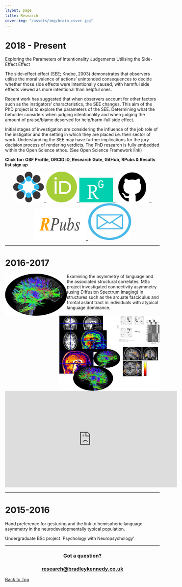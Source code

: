 ```yaml
---
layout: page
title: Research
cover-img: "/assets/img/brain_cover.jpg"
---
```

<a name="TopOfPage"></a>

<!-- <script>
  var div = document.createElement('div');
  div.className = 'fb-customerchat';
  div.setAttribute('page_id', '421258858310082');
  div.setAttribute('ref', 'b64:cGVyc193ZWJzaXRl');
  div.setAttribute('theme_color', '#082954');
  div.setAttribute('logged_in_greeting', 'Hey! Want to get involved in this research?');
  document.body.appendChild(div);
  window.fbMessengerPlugins = window.fbMessengerPlugins || {
    init: function () {
      FB.init({
        appId            : '1678638095724206',
        autoLogAppEvents : true,
        xfbml            : true,
        version          : 'v3.3'
      });
    }, callable: []
  };
  window.fbAsyncInit = window.fbAsyncInit || function () {
    window.fbMessengerPlugins.callable.forEach(function (item) { item(); });
    window.fbMessengerPlugins.init();
  };
  setTimeout(function () {
    (function (d, s, id) {
      var js, fjs = d.getElementsByTagName(s)[0];
      if (d.getElementById(id)) { return; }
      js = d.createElement(s);
      js.id = id;
      js.src = "//connect.facebook.net/en_US/sdk/xfbml.customerchat.js";
      fjs.parentNode.insertBefore(js, fjs);
    }(document, 'script', 'facebook-jssdk'));
  }, 0);
</script> --->

<!--- <h3 style="text-align: center;"><strong>Want to get involved?</strong></h3>
<h3 style="text-align: center;">Click below to chat in Messenger</h3>

<!--- <script> window.fbMessengerPlugins = window.fbMessengerPlugins || { init : function() { FB.init({ appId: "1678638095724206", xfbml: true, version: "v3.0" }); }, callable : [] }; window.fbAsyncInit = window.fbAsyncInit || function() { window.fbMessengerPlugins.callable.forEach( function( item ) { item(); } ); window.fbMessengerPlugins.init(); }; setTimeout( function() { (function(d, s, id){ var js, fjs = d.getElementsByTagName(s)[0]; if (d.getElementById(id)) { return; } js = d.createElement(s); js.id = id; js.src = "//connect.facebook.net/en_US/sdk.js"; fjs.parentNode.insertBefore(js, fjs); }(document, 'script', 'facebook-jssdk')); }, 0); </script> <div class="fb-send-to-messenger test-fb-send-to-messenger" messenger_app_id="1678638095724206" page_id="421258858310082" data-ref="" color="White" size="xlarge" cta_text="GET_STARTED"> </div>

<!--- <p><em>*(requires Faceboook log-in)</em></p> --->

# 2018 - Present
Exploring the Parameters of Intentionality Judgements Utilising the Side-Effect Effect

The side-effect effect (SEE; Knobe, 2003) demonstrates that observers utilise the moral valence of actions’ unintended consequences to decide whether those side effects were intentionally caused, with harmful side effects viewed as more intentional than helpful ones.

Recent work has suggested that when observers account for other factors such as the instigators’ characteristics, the SEE changes. This aim of the PhD project is to explore the parameters of the SEE. Determining what the beholder considers when judging intentionality and when judging the amount of praise/blame deserved for help/harm-full side effect.

Initial stages of investigation are considering the influence of the job role of the instigator and the setting in which they are placed i.e. their sector of work. Understanding the SEE may have further implications for the jury decision process of rendering verdicts. The PhD research is fully embedded within the Open Science ethos. (See Open Science Framework link)

**Click for: OSF Profile, ORCID iD, Research Gate, GitHub, RPubs & Results list sign up**  
<p style="text-align: center;"><a href="http://osf.io/ekmyr" target="_blank" rel="noopener"><img title="Click here for Open Science Framework Profile" src="/assets/img/osf icon circle.png" alt="Open Science Framework" width="100" height="100" />&nbsp;&nbsp;</a><a href="https://orcid.org/0000-0003-4636-2210" target="_blank" rel="noopener"><img title="Click here for ORCID iD" src="/assets/img/logos/ORCIDiD_icon.png" alt="ORCID iD" width="100" height="100" />&nbsp;&nbsp;</a><a href="https://www.researchgate.net/profile/Bradley_Kennedy2" target="_blank" rel="noopener"><img title="Click here for Research Gate Profile" src="/assets/img/Research_gate_icon.png" alt="Research Gate Logo" width="110" height="80" />&nbsp;&nbsp;</a><a href="https://github.com/b-kennedy0" target="_blank" rel="noopener"><img title="Click here for GitHub Profile" src="/assets/img/github_icon.png" alt="GitHub Logo" width="110" height="100" />&nbsp;&nbsp;</a><a href="http://rpubs.com/bkennedy" target="_blank" rel="noopener"><img title="Click here for RPubs Profile" src="/assets/img/RPubs_icon.png" alt="RPubs Logo" width="170" height="100" />&nbsp;&nbsp;</a><a href="http://link.bradleykennedy.co.uk/results" target="_blank" rel="noopener"><img title="Click here to sign up" src="/assets/img/email-icon.webp" alt="Email icon" width="140" height="120" /></a></p>

---
# 2016-2017  
<img style="float: left;" src="https://github.com/b-kennedy0/b-kennedy0.github.io/blob/master/assets/img/COPYB0452_DTI_thresh35_LHem.png?raw=true" width="201" height="137" />
Examining the asymmetry of language and the associated structural correlates.

<img style="float: right;" src="https://github.com/b-kennedy0/b-kennedy0.github.io/blob/master/assets/img/brain1.jpg?raw=true" alt="" width="327" height="245" />
MSc project investigated connectivity asymmetry (using Diffusion Spectrum Imaging) in structures such as the arcuate fasciculus and frontal aslant tract in individuals with atypical language dominance.

<p align="center"><iframe width="560" height="315" src="https://www.youtube.com/embed/6XZ54ijJYSk" frameborder="0" allow="accelerometer; autoplay; encrypted-media; gyroscope; picture-in-picture" allowfullscreen></iframe></p>

---
# 2015-2016
Hand preference for gesturing and the link to hemispheric language asymmetry in the neurodevelopmentally typical population.

Undergraduate BSc project 'Psychology with Neuropsychology'

---

<h3 style="text-align: center;">Got a question?</h3>
<h3 style="text-align: center;"><a href="mailto:research@bradleykennedy.co.uk">research@bradleykennedy.co.uk</a></h3>

[Back to Top](#TopOfPage)
